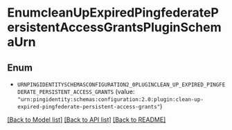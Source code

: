 # EnumcleanUpExpiredPingfederatePersistentAccessGrantsPluginSchemaUrn

## Enum


* `URNPINGIDENTITYSCHEMASCONFIGURATION2_0PLUGINCLEAN_UP_EXPIRED_PINGFEDERATE_PERSISTENT_ACCESS_GRANTS` (value: `"urn:pingidentity:schemas:configuration:2.0:plugin:clean-up-expired-pingfederate-persistent-access-grants"`)


[[Back to Model list]](../README.md#documentation-for-models) [[Back to API list]](../README.md#documentation-for-api-endpoints) [[Back to README]](../README.md)


